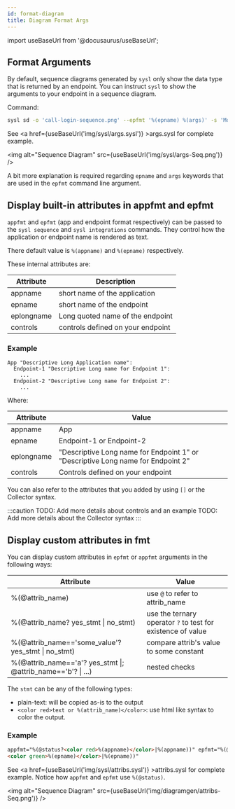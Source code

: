```yaml
---
id: format-diagram
title: Diagram Format Args
---
```


import useBaseUrl from '@docusaurus/useBaseUrl';

## Format Arguments

By default, sequence diagrams generated by `sysl` only show the data type that is returned by an endpoint. You can instruct `sysl` to show the arguments to your endpoint in a sequence diagram.

Command:

```bash
sysl sd -o 'call-login-sequence.png' --epfmt '%(epname) %(args)' -s 'MobileApp <- Login' /assets/call.sysl -v call-login-sequence.png
```

See <a href={useBaseUrl('img/sysl/args.sysl')} >args.sysl</a> for complete example.

<img alt="Sequence Diagram" src={useBaseUrl('img/sysl/args-Seq.png')} />

A bit more explanation is required regarding `epname` and `args` keywords that are used in the `epfmt` command line argument.

## Display built-in attributes in appfmt and epfmt

`appfmt` and `epfmt` (app and endpoint format respectively) can be passed to the
`sysl sequence` and `sysl integrations` commands. They control how the application or endpoint name is
rendered as text.

There default value is `%(appname)` and `%(epname)` respectively.

These internal attributes are:

| Attribute  | Description                       |
| ---------- | --------------------------------- |
| appname    | short name of the application     |
| epname     | short name of the endpoint        |
| eplongname | Long quoted name of the endpoint  |
| controls   | controls defined on your endpoint |

### Example

```
App "Descriptive Long Application name":
  Endpoint-1 "Descriptive Long name for Endpoint 1":
    ...
  Endpoint-2 "Descriptive Long name for Endpoint 2":
    ...
```

Where:

| Attribute  | Value                                                                            |
| ---------- | -------------------------------------------------------------------------------- |
| appname    | App                                                                              |
| epname     | Endpoint-1 or Endpoint-2                                                         |
| eplongname | "Descriptive Long name for Endpoint 1" or "Descriptive Long name for Endpoint 2" |
| controls   | Controls defined on your endpoint                                                |

You can also refer to the attributes that you added by using `[]` or the
Collector syntax.

:::caution
TODO: Add more details about controls and an example
TODO: Add more details about the Collector syntax
:::

## Display custom attributes in fmt

You can display custom attributes in `epfmt` or `appfmt` arguments in the following
ways:

| Attribute                                                    | Value                                                       |
| ------------------------------------------------------------ | ----------------------------------------------------------- |
| %(@attrib_name)                                              | use `@` to refer to attrib_name                             |
| %(@attrib_name? yes_stmt \| no_stmt)                         | use the ternary operator `?` to test for existence of value |
| %(@attrib_name=='some_value'? yes_stmt &#124; no_stmt)       | compare attrib's value to some constant                     |
| %(@attrib_name=='a'? yes_stmt \|; @attrib_name=='b'? \| ...) | nested checks                                               |

The `stmt` can be any of the following types:

- plain-text: will be copied as-is to the output
- `<color red>text or %(attrib_name)</color>`: use html like syntax to color the
  output.

### Example

```html
appfmt="%(@status?<color red>%(appname)</color>|%(appname))" epfmt="%(@status?
<color green>%(epname)</color>|%(epname))"
```

See <a href={useBaseUrl('img/sysl/attribs.sysl')} >attribs.sysl</a> for complete example. Notice how
`appfmt` and `epfmt` use `%(@status)`.

<img alt="Sequence Diagram" src={useBaseUrl('img/diagramgen/attribs-Seq.png')} />
